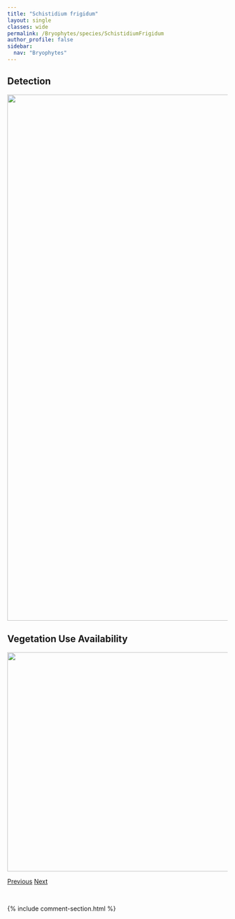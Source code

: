 ```yaml
---
title: "Schistidium frigidum"
layout: single
classes: wide
permalink: /Bryophytes/species/SchistidiumFrigidum
author_profile: false
sidebar:
  nav: "Bryophytes"
---
```


<h2>Detection</h2>

<a href="https://drive.google.com/uc?export=view&id=1NiZ8Pgc4dbdSRgp1e0yTwZIrSICMmeBx">
<img src="https://drive.google.com/uc?export=view&id=1NiZ8Pgc4dbdSRgp1e0yTwZIrSICMmeBx" height = "1200" width = "800">
</a>


<h2>Vegetation Use Availability</h2>

<a href="https://drive.google.com/uc?export=view&id=1uTCMmukeBLDfpoy1arJIstEuoOzQSOHX">
<img src="https://drive.google.com/uc?export=view&id=1uTCMmukeBLDfpoy1arJIstEuoOzQSOHX" height = "500" width = "1000">
</a>


<a href="/DevelopmentWebsite/Bryophytes/species/SchistidiumConfertum" class="pagination--pager" title="Schistidium confertum">Previous</a> <a href="/DevelopmentWebsite/Bryophytes/species/SchistidiumPapillosum" class="pagination--pager" title="Schistidium papillosum">Next</a>

<p>&nbsp;</p>

{% include comment-section.html %}
